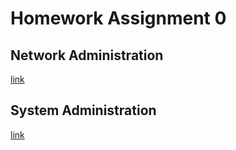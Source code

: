 # Homework Assignment 0

## Network Administration

[link](https://github.com/kaienlin/CS-note/blob/master/src/courses/nasa-spring-2019/hw0/na.pdf)

## System Administration

[link](https://github.com/kaienlin/CS-note/blob/master/src/courses/nasa-spring-2019/hw0/sa.pdf)